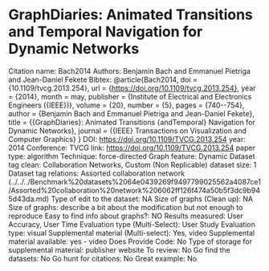 # GraphDiaries: Animated Transitions and Temporal Navigation for Dynamic Networks

Citation name: Bach2014
Authors: Benjamin Bach and Emmanuel Pietriga and Jean-Daniel Fekete
Bibtex: @article{Bach2014,
doi = {10.1109/tvcg.2013.254},
url = {https://doi.org/10.1109/tvcg.2013.254},
year = {2014},
month = may,
publisher = {Institute of Electrical and Electronics Engineers ({IEEE})},
volume = {20},
number = {5},
pages = {740--754},
author = {Benjamin Bach and Emmanuel Pietriga and Jean-Daniel Fekete},
title = {{GraphDiaries}: Animated Transitions {andTemporal} Navigation for Dynamic Networks},
journal = {{IEEE} Transactions on Visualization and Computer Graphics}
}
DOI: https://doi.org/10.1109/TVCG.2013.254
year: 2014
Conference: TVCG
link: https://doi.org/10.1109/TVCG.2013.254
paper type: algorithm
Technique: force-directed
Graph feature: Dynamic
Dataset tag clean: Collaboration Networks, Custom (Non Replicable)
dataset size: 1
Dataset tag relations: Assorted collaboration network (../../../Benchmark%20datasets%2064e0439269f9497799025562a4087ce1/Assorted%20collaboration%20network%206062ff126f474a50b5f3dc9b945d43da.md)
Type of edit to the dataset: NA
Size of graphs (Clean up): NA
Size of graphs: describe a bit about the modification but not enough to reproduce
Easy to find info about graphs?: NO
Results measured: User Accuracy, User Time
Evaluation type (Multi-Select): User Study
Evaluation type: visual
Supplemental material (Multi-select): Yes, video
Supplemental material available: yes - video
Does Provide Code: No
Type of storage for supplemental material: publisher website
To review: No
Go find the datasets: No
Go hunt for citations: No
Great example: No